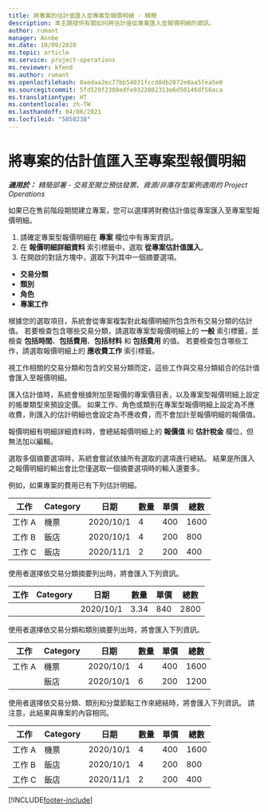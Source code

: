 ```yaml
---
title: 將專案的估計值匯入至專案型報價明細 - 精簡
description: 本主題提供有關如何將估計值從專案匯入至報價明細的資訊。
author: rumant
manager: Annbe
ms.date: 10/09/2020
ms.topic: article
ms.service: project-operations
ms.reviewer: kfend
ms.author: rumant
ms.openlocfilehash: 0aedaa2ec77bb54031fccd0db2872e0aa5fea5e0
ms.sourcegitcommit: 5fd529f2308edfe9322082313e6d50146df56aca
ms.translationtype: HT
ms.contentlocale: zh-TW
ms.lasthandoff: 04/06/2021
ms.locfileid: "5858238"
---
```

# <a name="import-estimates-for-a-project-to-a-project-based-quote-line"></a>將專案的估計值匯入至專案型報價明細 

_**適用於：** 精簡部署 - 交易至開立預估發票、資源/非庫存型案例適用的 Project Operations_

如果已在售前階段期間建立專案，您可以選擇將財務估計值從專案匯入至專案型報價明細。

1. 請確定專案型報價明細在 **專案** 欄位中有專案資訊。
2. 在 **報價明細詳細資料** 索引標籤中，選取 **從專案估計值匯入**。
3. 在開啟的對話方塊中，選取下列其中一個摘要選項。

  - **交易分類**
  - **類別**
  - **角色** 
  - **專案工作**

根據您的選取項目，系統會從專案複製對此報價明細所包含所有交易分類的估計值。 若要檢查包含哪些交易分類，請選取專案型報價明細上的 **一般** 索引標籤，並檢查 **包括時間**、**包括費用**、**包括材料** 和 **包括費用** 的值。  若要檢查包含哪些工作，請選取報價明細上的 **應收費工作** 索引標籤。

視工作相關的交易分類和包含的交易分類而定，這些工作與交易分類組合的估計值會匯入至報價明細。

匯入估計值時，系統會根據附加至報價的專案價目表，以及專案型報價明細上設定的帳單類型來預設定價。 如果工作、角色或類別在專案型報價明細上設定為不應收費，則匯入的估計明細也會設定為不應收費，而不會加計至報價明細的報價值。

報價明細有明細詳細資料時，會總結報價明細上的 **報價值** 和 **估計稅金** 欄位，但無法加以編輯。

選取多個摘要選項時，系統會嘗試依據所有選取的選項進行總結。 結果是所匯入之報價明細的輸出會比您僅選取一個摘要選項時的輸入還要多。

例如，如果專案的費用已有下列估計明細。

| 工作​​ | Category | 日期 | 數量 | 單價 | 總數 |
| --- | --- | --- | --- | --- | --- |
| 工作 A | 機票 | 2020/10/1 | 4 | 400 | 1600 |
| 工作 B | 飯店 | 2020/10/1 | 4 | 200 | 800 |
| 工作 C | 飯店 | 2020/11/1 | 2 | 200 | 400 |

使用者選擇依交易分類摘要列出時，將會匯入下列資訊。

| 工作​​ | Category | 日期 | 數量 | 單價 | 總數 |
| --- | --- | --- | --- | --- | --- |
|||2020/10/1 | 3.34 | 840 | 2800 |

使用者選擇依交易分類和類別摘要列出時，將會匯入下列資訊。

| 工作​​ | Category | 日期 | 數量 | 單價 | 總數 |
| --- | --- | --- | --- | --- | --- |
| 工作 A | 機票 | 2020/10/1 | 4 | 400 | 1600 |
| | 飯店 | 2020/10/1 | 6 | 200 | 1200 |

使用者選擇依交易分類、類別和分葉節點工作來總結時，將會匯入下列資訊。 請注意，此結果與專案的內容相同。

| 工作​​ | Category | 日期 | 數量 | 單價 | 總數 |
| --- | --- | --- | --- | --- | --- |
| 工作 A | 機票 | 2020/10/1 | 4 | 400 | 1600 |
| 工作 B | 飯店 | 2020/10/1 | 4 | 200 | 800 |
| 工作 C | 飯店 | 2020/11/1 | 2 | 200 | 400 |


[!INCLUDE[footer-include](../../includes/footer-banner.md)]
